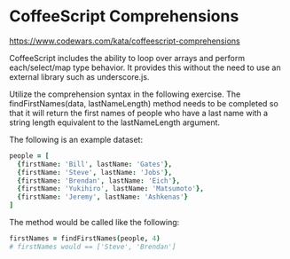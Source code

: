 # CoffeeScript Comprehensions

https://www.codewars.com/kata/coffeescript-comprehensions

CoffeeScript includes the ability to loop over arrays and perform each/select/map type behavior. It provides this without the need to use an external library such as underscore.js.

Utilize the comprehension syntax in the following exercise. The findFirstNames(data, lastNameLength) method needs to be completed so that it will return the first names of people who have a last name with a string length equivalent to the lastNameLength argument.

The following is an example dataset:

```coffeescript
people = [
  {firstName: 'Bill', lastName: 'Gates'},
  {firstName: 'Steve', lastName: 'Jobs'},
  {firstName: 'Brendan', lastName: 'Eich'},
  {firstName: 'Yukihiro', lastName: 'Matsumoto'},
  {firstName: 'Jeremy', lastName: 'Ashkenas'}
]
```

The method would be called like the following:

```coffeescript
firstNames = findFirstNames(people, 4)
# firstNames would == ['Steve', 'Brendan']
```
